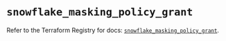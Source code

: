 # `snowflake_masking_policy_grant`

Refer to the Terraform Registry for docs: [`snowflake_masking_policy_grant`](https://registry.terraform.io/providers/snowflake-labs/snowflake/0.89.0/docs/resources/masking_policy_grant).
